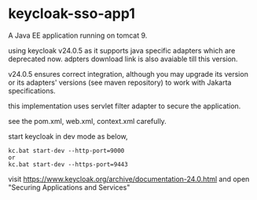 # keycloak-sso-app1
A Java EE application running on tomcat 9.  

using keycloak v24.0.5 as it supports java specific adapters which are deprecated now. adpters download link is also avaiable till this version.  

v24.0.5 ensures correct integration, although you may upgrade its version or its adapters' versions (see maven repository) to work with Jakarta specifications.  

this implementation uses servlet filter adapter to secure the application.  

see the pom.xml, web.xml, context.xml carefully.

start keycloak in dev mode as below,

```
kc.bat start-dev --http-port=9000  
or  
kc.bat start-dev --https-port=9443
```

visit https://www.keycloak.org/archive/documentation-24.0.html and open "Securing Applications and Services"
